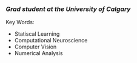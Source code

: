 ### ***Grad student at the University of Calgary*** 

Key Words:
* Statiscal Learning
* Computational Neuroscience
* Computer Vision
* Numerical Analysis
